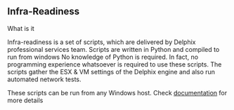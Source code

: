 
## **Infra-Readiness**

What is it

Infra-readiness  is a set of scripts, which are delivered by Delphix professional services team. Scripts are written in Python and compiled to run from windows
No knowledge of Python is required. In fact, no programming experience whatsoever is required to use these scripts. The scripts gather the ESX & VM settings of the Delphix engine and also run automated 
network tests.

These scripts can be run from any Windows host. Check  [documentation](https://github.com/delphix/infra-readiness/wiki/documentation) for more details

